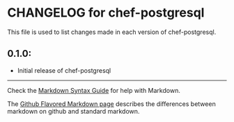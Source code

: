 # CHANGELOG for chef-postgresql

This file is used to list changes made in each version of chef-postgresql.

## 0.1.0:

* Initial release of chef-postgresql

- - - 
Check the [Markdown Syntax Guide](http://daringfireball.net/projects/markdown/syntax) for help with Markdown.

The [Github Flavored Markdown page](http://github.github.com/github-flavored-markdown/) describes the differences between markdown on github and standard markdown.
